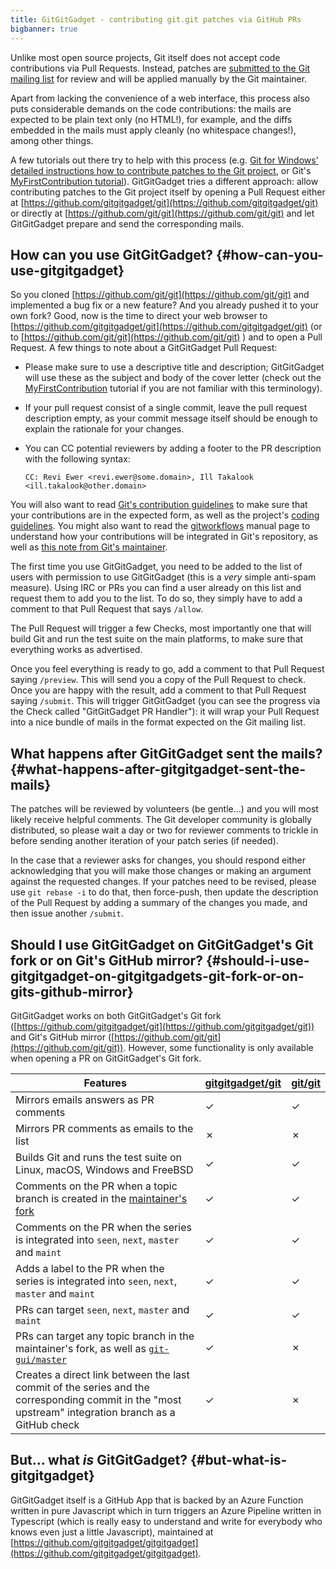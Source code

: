 ```yaml
---
title: GitGitGadget - contributing git.git patches via GitHub PRs
bigbanner: true
---
```

<div class="block">

Unlike most open source projects, Git itself does not accept code contributions via Pull Requests. Instead, patches are [submitted to the Git mailing list](https://git-scm.com/docs/SubmittingPatches) for review and will be applied manually by the Git maintainer.

Apart from lacking the convenience of a web interface, this process also puts considerable demands on the code contributions: the mails are expected to be plain text only (no HTML!), for example, and the diffs embedded in the mails must apply cleanly (no whitespace changes!), among other things.

A few tutorials out there try to help with this process (e.g. [Git for Windows' detailed instructions how to contribute patches to the Git project](https://github.com/git-for-windows/git/blob/master/CONTRIBUTING.md), or Git's [MyFirstContribution tutorial](https://git-scm.com/docs/MyFirstContribution)). GitGitGadget tries a different approach: allow contributing patches to the Git project itself by opening a Pull Request either at [https://github.com/gitgitgadget/git](https://github.com/gitgitgadget/git) or directly at [https://github.com/git/git](https://github.com/git/git) and let GitGitGadget prepare and send the corresponding mails.
</div>

## How can you use GitGitGadget? {#how-can-you-use-gitgitgadget}

<div class="block">

So you cloned [https://github.com/git/git](https://github.com/git/git) and implemented a bug fix or a new feature? And you already pushed it to your own fork? Good, now is the time to direct your web browser to [https://github.com/gitgitgadget/git](https://github.com/gitgitgadget/git) (or to [https://github.com/git/git](https://github.com/git/git) ) and to open a Pull Request. A few things to note about a GitGitGadget Pull Request:

- Please make sure to use a descriptive title and description; GitGitGadget will use these as the subject and body of the cover letter (check out the [MyFirstContribution](https://git-scm.com/docs/MyFirstContribution#cover-letter) tutorial if you are not familiar with this terminology).
- If your pull request consist of a single commit, leave the pull request description empty, as your commit message itself should be enough to explain the rationale for your changes.
- You can CC potential reviewers by adding a footer to the PR description with the following syntax:

  ```
  CC: Revi Ewer <revi.ewer@some.domain>, Ill Takalook <ill.takalook@other.domain>
  ```

You will also want to read [Git's contribution guidelines](https://git-scm.com/docs/SubmittingPatches) to make sure that your contributions are in the expected form, as well as the project's [coding guidelines](https://github.com/git/git/blob/master/Documentation/CodingGuidelines). You might also want to read the [gitworkflows](https://git-scm.com/docs/gitworkflows) manual page to understand how your contributions will be integrated in Git's repository, as well as [this note from Git's maintainer](https://github.com/git/git/blob/todo/MaintNotes).

The first time you use GitGitGadget, you need to be added to the list of users with permission to use GitGitGadget (this is a <i>very</i> simple anti-spam measure). Using <a src="https://web.libera.chat/#git-devel">IRC</a> or <a src="https://github.com/gitgitgadget/git/pulls?utf8=%E2%9C%93&q=is%3Apr+is%3Aopen+%22%2Fallow%22">PRs</a> you can find a user already on this list and request them to add you to the list. To do so, they simply have to add a comment to that Pull Request that says <code>/allow</name></code>.

The Pull Request will trigger a few Checks, most importantly one that will build Git and run the test suite on the main platforms, to make sure that everything works as advertised.

Once you feel everything is ready to go, add a comment to that Pull Request saying `/preview`. This will send you a copy of the Pull Request to check. Once you are happy with the result, add a comment to that Pull Request saying `/submit`. This will trigger GitGitGadget (you can see the progress via the Check called "GitGitGadget PR Handler"): it will wrap your Pull Request into a nice bundle of mails in the format expected on the Git mailing list.

</div>

## What happens after GitGitGadget sent the mails? {#what-happens-after-gitgitgadget-sent-the-mails}

<div class="block">

The patches will be reviewed by volunteers (be gentle...) and you will most likely receive helpful comments. The Git developer community is globally distributed, so please wait a day or two for reviewer comments to trickle in before sending another iteration of your patch series (if needed).

In the case that a reviewer asks for changes, you should respond either acknowledging that you will make those changes or making an argument against the requested changes. If your patches need to be revised, please use `git rebase -i` to do that, then force-push, then update the description of the Pull Request by adding a summary of the changes you made, and then issue another `/submit`.

</div>

## Should I use GitGitGadget on GitGitGadget's Git fork or on Git's GitHub mirror? {#should-i-use-gitgitgadget-on-gitgitgadgets-git-fork-or-on-gits-github-mirror}

<div class="block feature-matrix">

GitGitGadget works on both GitGitGadget's Git fork ([https://github.com/gitgitgadget/git](https://github.com/gitgitgadget/git)) and Git's GitHub mirror ([https://github.com/git/git](https://github.com/git/git)). However, some functionality is only available when opening a PR on GitGitGadget's Git fork.

| Features | [gitgitgadget/git](https://github.com/gitgitgadget/git) | [git/git](https://github.com/git/git) |
| - | - | - |
| Mirrors emails answers as PR comments | ✓ | ✓
| Mirrors PR comments as emails to the list | ✗ | ✗
| Builds Git and runs the test suite on Linux, macOS, Windows and FreeBSD | ✓ | ✓
| Comments on the PR when a topic branch is created in the [maintainer's fork](https://github.com/gitster/git/branches) | ✓ | ✓
| Comments on the PR when the series is integrated into `seen`, `next`, `master` and `maint` | ✓ | ✓
| Adds a label to the PR when the series is integrated into `seen`, `next`, `master` and `maint` | ✓ | ✓
| PRs can target `seen`, `next`, `master` and `maint` | ✓ | ✓
| PRs can target any topic branch in the maintainer's fork, as well as [`git-gui/master`](https://github.com/prati0100/git-gui) | ✓ | ✗
| Creates a direct link between the last commit of the series and the corresponding commit in the "most upstream" integration branch as a GitHub check | ✓ | ✗

</div>

## But... what _is_ GitGitGadget? {#but-what-is-gitgitgadget}

<div class="block">

GitGitGadget itself is a GitHub App that is backed by an Azure Function written in pure Javascript which in turn triggers an Azure Pipeline written in Typescript (which is really easy to understand and write for everybody who knows even just a little Javascript), maintained at [https://github.com/gitgitgadget/gitgitgadget](https://github.com/gitgitgadget/gitgitgadget).

</div>
